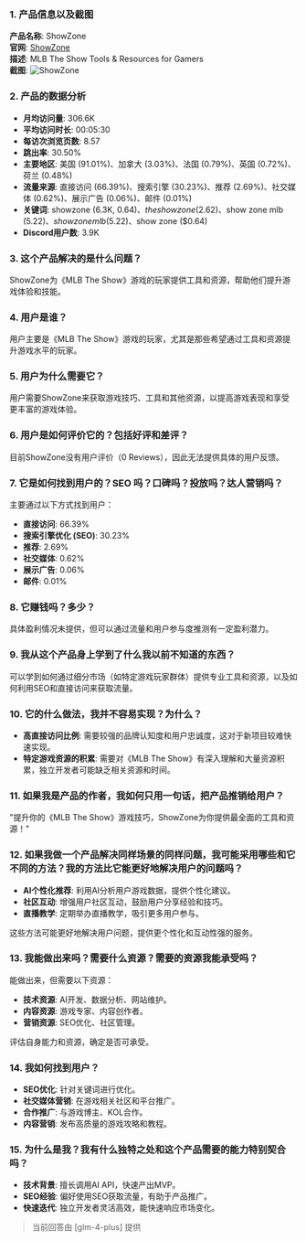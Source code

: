 ### 1. 产品信息以及截图

**产品名称**: ShowZone  
**官网**: [ShowZone](https://showzone.gg)  
**描述**: MLB The Show Tools & Resources for Gamers  
**截图**: ![ShowZone](https://cdn-images.toolify.ai/170349892595503889.jpg)

### 2. 产品的数据分析

- **月均访问量**: 306.6K
- **平均访问时长**: 00:05:30
- **每访次浏览页数**: 8.57
- **跳出率**: 30.50%
- **主要地区**: 美国 (91.01%)、加拿大 (3.03%)、法国 (0.79%)、英国 (0.72%)、荷兰 (0.48%)
- **流量来源**: 直接访问 (66.39%)、搜索引擎 (30.23%)、推荐 (2.69%)、社交媒体 (0.62%)、展示广告 (0.06%)、邮件 (0.01%)
- **关键词**: showzone (6.3K, $0.64)、theshowzone ($2.62)、show zone mlb ($5.22)、showzone mlb ($5.22)、show zone ($0.64)
- **Discord用户数**: 3.9K

### 3. 这个产品解决的是什么问题？

ShowZone为《MLB The Show》游戏的玩家提供工具和资源，帮助他们提升游戏体验和技能。

### 4. 用户是谁？

用户主要是《MLB The Show》游戏的玩家，尤其是那些希望通过工具和资源提升游戏水平的玩家。

### 5. 用户为什么需要它？

用户需要ShowZone来获取游戏技巧、工具和其他资源，以提高游戏表现和享受更丰富的游戏体验。

### 6. 用户是如何评价它的？包括好评和差评？

目前ShowZone没有用户评价（0 Reviews），因此无法提供具体的用户反馈。

### 7. 它是如何找到用户的？SEO 吗？口碑吗？投放吗？达人营销吗？

主要通过以下方式找到用户：
- **直接访问**: 66.39%
- **搜索引擎优化 (SEO)**: 30.23%
- **推荐**: 2.69%
- **社交媒体**: 0.62%
- **展示广告**: 0.06%
- **邮件**: 0.01%

### 8. 它赚钱吗？多少？

具体盈利情况未提供，但可以通过流量和用户参与度推测有一定盈利潜力。

### 9. 我从这个产品身上学到了什么我以前不知道的东西？

可以学到如何通过细分市场（如特定游戏玩家群体）提供专业工具和资源，以及如何利用SEO和直接访问来获取流量。

### 10. 它的什么做法，我并不容易实现？为什么？

- **高直接访问比例**: 需要较强的品牌认知度和用户忠诚度，这对于新项目较难快速实现。
- **特定游戏资源的积累**: 需要对《MLB The Show》有深入理解和大量资源积累，独立开发者可能缺乏相关资源和时间。

### 11. 如果我是产品的作者，我如何只用一句话，把产品推销给用户？

"提升你的《MLB The Show》游戏技巧，ShowZone为你提供最全面的工具和资源！"

### 12. 如果我做一个产品解决同样场景的同样问题，我可能采用哪些和它不同的方法？我的方法比它能更好地解决用户的问题吗？

- **AI个性化推荐**: 利用AI分析用户游戏数据，提供个性化建议。
- **社区互动**: 增强用户社区互动，鼓励用户分享经验和技巧。
- **直播教学**: 定期举办直播教学，吸引更多用户参与。

这些方法可能更好地解决用户问题，提供更个性化和互动性强的服务。

### 13. 我能做出来吗？需要什么资源？需要的资源我能承受吗？

能做出来，但需要以下资源：
- **技术资源**: AI开发、数据分析、网站维护。
- **内容资源**: 游戏专家、内容创作者。
- **营销资源**: SEO优化、社区管理。

评估自身能力和资源，确定是否可承受。

### 14. 我如何找到用户？

- **SEO优化**: 针对关键词进行优化。
- **社交媒体营销**: 在游戏相关社区和平台推广。
- **合作推广**: 与游戏博主、KOL合作。
- **内容营销**: 发布高质量的游戏攻略和教程。

### 15. 为什么是我？我有什么独特之处和这个产品需要的能力特别契合吗？

- **技术背景**: 擅长调用AI API，快速产出MVP。
- **SEO经验**: 偏好使用SEO获取流量，有助于产品推广。
- **快速迭代**: 独立开发者灵活高效，能快速响应市场变化。

> 当前回答由 [glm-4-plus] 提供